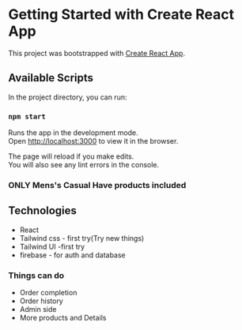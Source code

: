 # Getting Started with Create React App

This project was bootstrapped with [Create React App](https://github.com/facebook/create-react-app).

## Available Scripts

In the project directory, you can run:

### `npm start`

Runs the app in the development mode.\
Open [http://localhost:3000](http://localhost:3000) to view it in the browser.

The page will reload if you make edits.\
You will also see any lint errors in the console.

### ONLY Mens's Casual Have products included

## Technologies

* React
* Tailwind css - first try(Try new things)
* Tailwind UI -first try
* firebase - for auth and database

### Things can do

* Order completion
* Order history
* Admin side
* More products and Details
